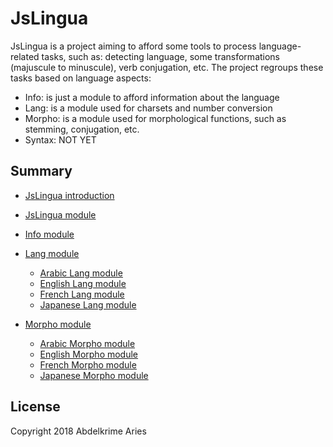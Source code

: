 # JsLingua

JsLingua is a project aiming to afford some tools to process language-related tasks, such as: detecting language, some transformations (majuscule to minuscule), verb conjugation, etc.
The project regroups these tasks based on language aspects:

- Info: is just a module to afford information about the language
- Lang: is a module used for charsets and number conversion
- Morpho: is a module used for morphological functions, such as stemming, conjugation, etc.
- Syntax: NOT YET


## Summary

- [JsLingua introduction](./intro.md)

- [JsLingua module](./jslingua.md)

- [Info module](./info.md)

- [Lang module](./lang.md)
  - [Arabic Lang module](./ara.lang.md)
  - [English Lang module](./eng.lang.md)
  - [French Lang module](./fra.lang.md)
  - [Japanese Lang module](./jpn.lang.md)


- [Morpho module](./morpho.md)
  - [Arabic Morpho module](./ara.morpho.md)
  - [English Morpho module](./eng.morpho.md)
  - [French Morpho module](./fra.morpho.md)
  - [Japanese Morpho module](./jpn.morpho.md)



## License

Copyright 2018 Abdelkrime Aries

